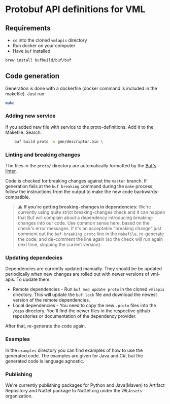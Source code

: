 # Protobuf API definitions for VML

## Requirements

- `cd` into the cloned `vmlapis` directory
- Run docker on your computer
- Have `buf` installed

```bash
brew install bufbuild/buf/buf
```

## Code generation

Generation is done with a dockerfile (docker command is included in the makefile). Just run:

```bash
make
```
### Adding new service

If you added new file with service to the proto-definitions. Add it to the Makefile.
Search:
```bash
	buf build proto -o gen/descriptor.bin \
```

### Linting and breaking changes

The files in the `proto/` directory are automatically formatted by the [Buf's linter](https://docs.buf.build/lint/overview).

Code is checked for breaking changes against the `master` branch. If generation fails at the `buf breaking` command during the `make` process, follow the instructions from the output to make the new code backwards-compatible.

> :warning: **If you're getting breaking-changes in dependencies:** We're currently using quite strict breaking-changes check and it can happen that Buf will complain about a dependency introducing breaking-changes into our code. Use common sense here, based on the check's error messages. If it's an acceptable "breaking change" just comment out the `buf breaking proto` line in the `Makefile`, re-generate the code, and de-comment the line again (so the check will run again next time, skipping the current version).

### Updating dependecies

Dependencies are currently updated manually. They should be be updated periodically when new changes are rolled out with newer versions of vml-apis. To update them:

- Remote dependencies - Run `buf mod update proto` in the cloned `vmlapis` directory. This will update the `buf.lock` file and download the newest version of the remote dependencies.
- Local dependencies - You need to copy the new `.proto` files into the `/deps` directory. You'll find the newer files in the respective github repositories or documentation of the dependency provider.

After that, re-generate the code again.

### Examples
In the `examples` directory you can find examples of how to use the generated code. The examples are given for Java and C#, but the generated code is language agnostic.

### Publishing
We're currently publishing packages for Python and Java(Maven) to Artifact Repository and NuGet package to NuGet.org under the `VMLAssets` organization.

